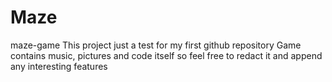 # Maze
maze-game
This project just a test for my first github repository
Game contains music, pictures and code itself so feel free to redact it and append any interesting features
